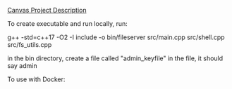 [Canvas Project Description](https://canvas.sfu.ca/courses/88624/pages/bibifi-build-it-break-it-fix-it)

To create executable and run locally, run:

g++ -std=c++17 -O2 -I include -o bin/fileserver src/main.cpp src/shell.cpp src/fs_utils.cpp

in the bin directory, create a file called "admin_keyfile"
in the file, it should say admin

To use with Docker:



